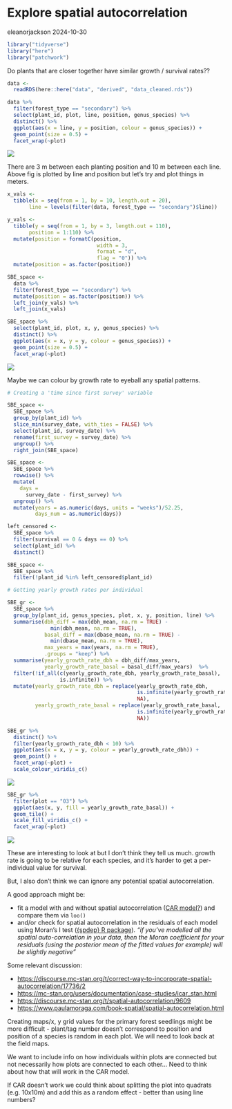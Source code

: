 # Explore spatial autocorrelation
eleanorjackson
2024-10-30

``` r
library("tidyverse")
library("here")
library("patchwork")
```

Do plants that are closer together have similar growth / survival
rates??

``` r
data <- 
  readRDS(here::here("data", "derived", "data_cleaned.rds")) 
```

``` r
data %>% 
  filter(forest_type == "secondary") %>% 
  select(plant_id, plot, line, position, genus_species) %>% 
  distinct() %>% 
  ggplot(aes(x = line, y = position, colour = genus_species)) +
  geom_point(size = 0.5) +
  facet_wrap(~plot)
```

![](figures/2024-10-29_explore-space/unnamed-chunk-3-1.png)

There are 3 m between each planting position and 10 m between each line.
Above fig is plotted by line and position but let’s try and plot things
in meters.

``` r
x_vals <- 
  tibble(x = seq(from = 1, by = 10, length.out = 20),
       line = levels(filter(data, forest_type == "secondary")$line))

y_vals <- 
  tibble(y = seq(from = 1, by = 3, length.out = 110),
       position = 1:110) %>% 
  mutate(position = formatC(position,
                             width = 3,
                             format = "d",
                             flag = "0")) %>% 
  mutate(position = as.factor(position))

SBE_space <- 
  data %>% 
  filter(forest_type == "secondary") %>% 
  mutate(position = as.factor(position)) %>% 
  left_join(y_vals) %>% 
  left_join(x_vals) 
```

``` r
SBE_space %>% 
  select(plant_id, plot, x, y, genus_species) %>% 
  distinct() %>% 
  ggplot(aes(x = x, y = y, colour = genus_species)) +
  geom_point(size = 0.5) +
  facet_wrap(~plot)
```

![](figures/2024-10-29_explore-space/unnamed-chunk-5-1.png)

Maybe we can colour by growth rate to eyeball any spatial patterns.

``` r
# Creating a 'time since first survey' variable

SBE_space <-
  SBE_space %>%
  group_by(plant_id) %>%
  slice_min(survey_date, with_ties = FALSE) %>%
  select(plant_id, survey_date) %>%
  rename(first_survey = survey_date) %>%
  ungroup() %>% 
  right_join(SBE_space)

SBE_space <-
  SBE_space %>%
  rowwise() %>% 
  mutate(
    days =
      survey_date - first_survey) %>% 
  ungroup() %>% 
  mutate(years = as.numeric(days, units = "weeks")/52.25,
         days_num = as.numeric(days))

left_censored <- 
  SBE_space %>% 
  filter(survival == 0 & days == 0) %>%  
  select(plant_id) %>% 
  distinct()

SBE_space <-
  SBE_space %>%
  filter(!plant_id %in% left_censored$plant_id) 
```

``` r
# Getting yearly growth rates per individual

SBE_gr <- 
  SBE_space %>% 
  group_by(plant_id, genus_species, plot, x, y, position, line) %>%
  summarise(dbh_diff = max(dbh_mean, na.rm = TRUE) - 
              min(dbh_mean, na.rm = TRUE),
            basal_diff = max(dbase_mean, na.rm = TRUE) - 
              min(dbase_mean, na.rm = TRUE),
            max_years = max(years, na.rm = TRUE), 
            .groups = "keep") %>% 
  summarise(yearly_growth_rate_dbh = dbh_diff/max_years,
            yearly_growth_rate_basal = basal_diff/max_years)  %>% 
  filter(!if_all(c(yearly_growth_rate_dbh, yearly_growth_rate_basal), 
                 is.infinite)) %>% 
  mutate(yearly_growth_rate_dbh = replace(yearly_growth_rate_dbh, 
                                          is.infinite(yearly_growth_rate_dbh),
                                          NA),
         yearly_growth_rate_basal = replace(yearly_growth_rate_basal, 
                                          is.infinite(yearly_growth_rate_basal),
                                          NA))
```

``` r
SBE_gr %>% 
  distinct() %>% 
  filter(yearly_growth_rate_dbh < 10) %>% 
  ggplot(aes(x = x, y = y, colour = yearly_growth_rate_dbh)) +
  geom_point() +
  facet_wrap(~plot) +
  scale_colour_viridis_c() 
```

![](figures/2024-10-29_explore-space/unnamed-chunk-8-1.png)

``` r
SBE_gr %>% 
  filter(plot == "03") %>% 
  ggplot(aes(x, y, fill = yearly_growth_rate_basal)) + 
  geom_tile() +
  scale_fill_viridis_c() +
  facet_wrap(~plot) 
```

![](figures/2024-10-29_explore-space/unnamed-chunk-9-1.png)

These are interesting to look at but I don’t think they tell us much.
growth rate is going to be relative for each species, and it’s harder to
get a per-individual value for survival.

But, I also don’t think we can ignore any potential spatial
autocorrelation.

A good approach might be:

- fit a model with and without spatial autocorrelation ([CAR
  model?](http://paulbuerkner.com/brms/reference/car.html)) and compare
  them via `loo()`
- and/or check for spatial autocorrelation in the residuals of each
  model using Moran’s I test ([{spdep} R
  package](https://r-spatial.github.io/spdep/index.html)). *“if you’ve
  modelled all the spatial auto-correlation in your data, then the Moran
  coefficient for your residuals (using the posterior mean of the fitted
  values for example) will be slightly negative”*

Some relevant discussion:

- https://discourse.mc-stan.org/t/correct-way-to-incorporate-spatial-autocorrelation/17736/2
- https://mc-stan.org/users/documentation/case-studies/icar_stan.html
- https://discourse.mc-stan.org/t/spatial-autocorrelation/9609
- https://www.paulamoraga.com/book-spatial/spatial-autocorrelation.html

Creating maps/x, y grid values for the primary forest seedlings might be
more difficult - plant/tag number doesn’t correspond to position and
position of a species is random in each plot. We will need to look back
at the field maps.

We want to include info on how individuals within plots are connected
but not necessarily how plots are connected to each other… Need to think
about how that will work in the CAR model.

If CAR doesn’t work we could think about splitting the plot into
quadrats (e.g. 10x10m) and add this as a random effect - better than
using line numbers?
